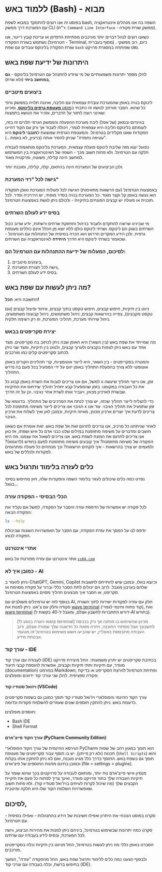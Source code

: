 # ללמוד באש (Bash) - מבוא
בפוסט זה אנו רוצים להתמקד במבוא לשפת bash, השפה בה אנו מנהלים אינטראקציה עם המערכת דרך ממשק CLI (ר"ת: `Command Line Interface` - ממשק שורת פקודה). 

כשאנו רוצים לנהל דברים יותר מורכבים מפתיחת הדפדפן או עריכת קובץ רייטר, אנו נשתמש בשורת הפקודה (הטרמינל - Terminal, מסוף בעברית) . כיום, רוב ממשקי שורת הפקודה בלינוקס עובדים עם שפת `bash` שפותחה במסגרת פרויקט `GNU`.

## היתרונות של ידיעת שפת באש
להלן מספר יתרונות משמעותיים של מי שיודע להתנהל עם הטרמינל בלינוקס - **גם במחשב ביתי** (ולא שרת),

### ביצועים מיטביים
לינוקס בנויה באופן שהמערכת עובדת עצמאית עם הליבה, ואיננה תלויה בממשק גרפי כל שהוא. הסבר מורחב לנושא זה כתבתי ב[פוסט **מעטפת גרפים בלינוקס**](https://linuxuserstip.blogspot.com/2024/05/blog-post.html), ומכיוון שאינני רוצה לחזור על הדברים, אזכיר את הנושא בתמצות:

בווינדוס ובמאק (של אפל) ליבת מערכת ההפעלה והממשק הגרפי תלויים זה בזה, לעומתם בלינוקס הליבה היא עצמאית לגמרי, ויכולה לעבוד אך ורק עם הקוד דהיינו הפקודות שאנו מקלידים בטרמינל. והמעטפת הגרפית שמוצעת ל**חובבי לינוקס** היא "עטיפה נחמדה" שניתן להסיר אותה (ברעיון, לא באמת...).

כפועל יוצא מזה שליבת לינוקס פועלת עצמאית, המערכת בלינוקס מותאמת לעבודה חלקה עם הטרמינל. ולא פחות חשוב מכך - השפה של האינטראקציה בין המשתמש למחשב הינה קלילה, פשוטה, ופרקטית מאוד.

ולכן הביצועים של המערכת הינה בהתאם, קלה, קלילה, ומובנת יותר.

### גישה לכל "רזי המערכת"
באמצעות הטרמינל (עם הרשאות מתאימות) הגישה לכל פעולות המערכת ואופן תפקודה הוא נעשה באופן קל וקצר מאוד. כל המערכת בנויה בסדר מופתי, יש היררכיה וסדר. לכל תוכנית או פעולה יש קבצים המונחים בתיקיות - ולכולם ניתן לגשת באמצעות הטרמינל.

### בסיס ידע לעולם השרתים
מי שבינינו שרוצה להתקדם ולעבוד בניהול ותחזוקת שרתים ורשתות, יודע שרוב ככול השרתים בשוק הם לינוקס. ושרתי לינוקס כולם ללא יוצא מן הכלל אינם כוללים מעטפת גרפית. ולכן הידע המקדים הדרוש הוא הכרה בסיסית של התנהלות עם הטרמינל - שכאמור בשרתי לינוקס היא הדרך **היחידה** לאינטראקציה עם השרתים.

### לסיכום, המעלות של ידיעת ההתנהלות עם הטרמינל הם:
1. ביצועים מיטביים,
2. גישה לכל תצורת המערכת,
3. בסיס ידע לעולם השרתים.

## מה ניתן לעשות עם שפת באש? 
התשובה היא: **הכל!**

ניווט בין תיקיות, חיפוש קבצים, חיפוש טקסט בתוך קבצים, איחוד ופיצול קבצים (וגם טקסט מקבצים), צפייה בהרשאות קבצים, ניהול משתמשים, ניהול קבוצות משתמשים, ניהול שירותי מערכת, תהליכי המערכת, וזו רק רשימה חלקית.

### יצירת סקריפטים בבאש
מה שמייחד את שפת באש (בין השאר) היא האופן שבה ניתן לכתוב בה סקריפטים. מצד אחד עם באש ניתן לצפות בקבצים ולערוך קבצים, ולנווט בין תיקיות, ומצד שני ניתן לכתוב סקריפטים קלים כמו מורכבים.

והמטרה בסקריפטים - בין השאר, היא לייצר אוטומציות, קרי תהליכים הקורים באופן אוטומטי ללא צורך בהפעלת התהליך באופן יזום על ידי המפעיל בכל פעם בה נדרש התהליך.

למשל, אם אנו צריכים לגבות את השרת באופן קבוע כל x זמן, אנו נייצר תהליך שיעשה את כל העבודה במקומנו. בזמן שהמפעיל קבע יתחיל תהליך שידחוס את התיקיות שבשרת לארכיון מכווץ, ויעביר אותו לשרת אחר כגיבוי. וכן על זה הדרך.

כדי להצליח לייצר תהליך שכזה, יש צורך לנתח את המרכיבים של התהליך. בדוגמא של הגיבוי אנו צריכים לייצר משימה מתוזמנת לכל x זמן שתפעיל את תהליך הגיבוי. עוד אנו צריכים לדעת איך יוצרים ארכיון מכווץ, מאיזה תיקיות, וכמובן לאן ואיך לשלוח את ארכיון הגיבוי.

לאחר שניתחנו כל מרכיב, אנו צריכים לתרגם זאת אל שפת באש. זאת אומרת אם כשאנו חושבים ומדברים על משימה מתוזמנת במילים שלנו כבני אדם כל איש ושפתו, אז כאן אנו צריכים לתרגם את המונח לשפת באש. אנו צריכים לשאול את עצמנו: מה היא הפקודה של משימה מתוזמנת? איך קובעים משימה מתוזמנת לפעם בחודש (לדוגמא)? ולפעמים יש צורך בהרשאות - איך לוקחים הרשאות? וכך מנתחים כל פעולה ומתרגמים לפקודות ולכללים של באש.

## כלים לעזרה בלימוד ותרגול באש
נפרט כמה כלים שיכולים לעזור בלימוד השפה והפקודות שלה, חוץ מחיפוש בסיסי בגוגל...

### הכלי הבסיסי - הפקודה עזרה
לכל פקודה יש אפשרות של הדפסת עזרה והסבר על הפקודה, למשל אם נקליד את הפקודה הבאה:

```bash
ls --help
```

יודפס לנו על המסך את עזרת הפקודה, עם הסבר על האפשרויות השונות שביכולת הפקודה לבצע.

### אתרי אינטרנט
אתר אינטרנט עם עזרה מפורטת על באש [`ss64.com`](https://ss64.com/bash)

### כמובן איך לא - AI
ניתן להעזר ב-ChatGPT, Gemini, Copilot וכיוצא באלו, וכמובן שיש להתייחס לתשובות שלהם בערבון מוגבל. לרוב הם יכולים לתת הסבר כללי וברור על פקודה מסוימת או סקריפט, או הסבר איך מבצעים תהליך מסוים באמצעות הטרמינל.

בנוסף לזה יש טרמינלים משולבים עם AI, חלק עם עזרה לפקודות ישירות לתוך השורת פקודה וחלק עם צ'אט. ניתן למנות את [wave terminal](https://www.waveterm.dev/) (קוד פתוח וחינמי לגמרי), ואת [warp terminal](https://www.warp.dev/) (דורש התחברות לחשבון אצלם, ומוגבל ל-40 בקשות ל-AI בחודש).

>[!הערה בנוגע ל-warp terminal]
>מכיוון שהשימוש בו מותנה אך ורק בכניסה לחשבונך אצל מפתחי התוכנה, ויתרה מזאת כל הדאטה שלך שמורה אצלם, ורוב העבודה מתבססת באונליין, יש שהביעו חשש משימוש בטרמינל זה מטעמי אבטחת מידע.
 
### עורך קוד - IDE 
לעבודה עם עורך קוד (IDE) בכתיבת סקריפטים יש יתרון משמעותי. החל מיצירת פרויקט מוגדר, עם תיקיות ותתי תיקיות וקבצים, אפשרות להוספת קבצי תיעוד (documentation) בפורמט Markdown, ופתיחת הטרמינל להרצת הסקריפט או בדיקת פקודה ספציפית. להלן שני עורכי קוד ידועים ומומלצים:

#### ויזואל סטודיו קוד (VSCode)
עורך הקוד החינמי והפופלארי ויז'ואל סטודיו קוד תומך כמובן גם בשפות סקריפטים כדוגמת באש. ניתן להתקין תוספים שונים שעוזרים להשלמת פקודות וכדומה.

תוספים מומלצים:

- Bash IDE
- Shell Format

#### עורך הקוד פייצ'ארם (PyCharm Community Edition)
הגירסא החינמית של עורך הקוד הפופלארי PyCharm הוא תומך במגוון רחב של שפות תכנות (ולא רק פייתון). יש בו תוסף עבור סקריפטים של מעטפת (`Shell Scripts`) והוא תומך גם בשפת באש. התוסף בדרך כלל מגיע מובנה, ואם לא ניתן להתקין אותו בקלות וכמובן בחינם מחנות התוספים של פיצ'ארם (file > settings > plugins).

מנסיון אישי פייצ'ארם נוח יותר, ומותאם לעבודה על פרויקטים בכך שהוא שומר על תיקיות העבודה שלך בתור פרויקט מוגדר, ואינך צריך לפתוח כל פעם את תיקיית הקבצים שלך (מה שיכול לקרות לעיתים בויז'ואל סטודיו קוד). ולא פחות חשוב שאפשרויות השלמת הקוד שלו היא חלקה ומיטבית.

## לסיכום,
סקרנו בפוסט הנוכחי את היתרון ואפילו חשיבות של הידע בהתנהלות - ואפילו בסיסית - עם הטרמינל.

סקרנו כמה יתרונות שבשימוש בטרמינל, ביניהם ניתן למנות את מהירות הביצוע, גישה לכל המערכת, ובסיס לידע בעבודה עם שרתים.

הסברנו באופן כללי מה ניתן לעשות בטרמינל, החל מניווט בין תיקיות וכלה בסקריפטים מורכבים.

ולבסוף הצענו כמה כלים ללימוד ותרגול שפת באש, החל מהפקודה "עזרה", המשך בחיפוש ברשת, וכלה בעבודה עם עורכי קוד (IDE).